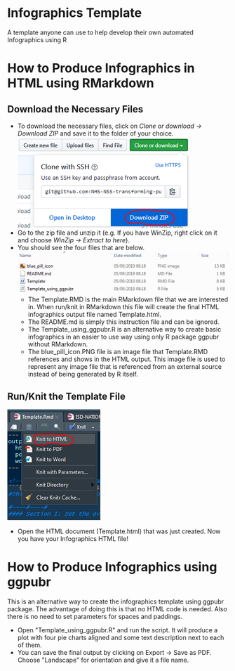 # Infographics Template
A template anyone can use to help develop their own automated Infographics using R

# How to Produce Infographics in HTML using RMarkdown

## Download the Necessary Files
* To download the necessary files, click on *Clone or download -> Download ZIP* and save it to the folder of your choice. 
![Download Zip Example](https://github.com/NHS-NSS-transforming-publications/Images/blob/master/RMarkdown_Basic1.png)
* Go to the zip file and unzip it (e.g. If you have WinZip, right click on it and choose *WinZip -> Extract to here*).
* You should see the four files that are below.
![Infographics_Files](https://github.com/NHS-NSS-transforming-publications/Images/blob/master/Infographics_Files.PNG)
  * The Template.RMD is the main RMarkdown file that we are interested in.  When run/knit in RMarkdown this file
    will create the final HTML infographics output file named Template.html.
  * The README.md is simply this instruction file and can be ignored.
  * The Template_using_ggpubr.R is an alternative way to create basic infographics in an easier to use way using only R package ggpubr without RMarkdown.
  * The blue_pill_icon.PNG file is an image file that Template.RMD references and shows in the HTML output.  This image file is used to represent any image file that is referenced from an external source instead of being generated by R itself.

## Run/Knit the Template File
![Knit document example](https://github.com/NHS-NSS-transforming-publications/Images/blob/master/Infographics_Knit.PNG)

* Open the HTML document (Template.html) that was just created. Now you have your Infographics HTML file!


# How to Produce Infographics using ggpubr

This is an alternative way to create the infographics template using ggpubr package. The advantage of doing this is that no HTML code is needed. Also there is no need to set parameters for spaces and paddings.

* Open "Template_using_ggpubr.R" and run the script. It will produce a plot with four pie charts aligned and some text description next to each of them. 
* You can save the final output by clicking on Export -> Save as PDF. Choose "Landscape" for orientation and give it a file name.
